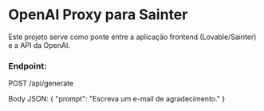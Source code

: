 # OpenAI Proxy para Sainter

Este projeto serve como ponte entre a aplicação frontend (Lovable/Sainter) e a API da OpenAI.

### Endpoint:
POST /api/generate

Body JSON:
{
  "prompt": "Escreva um e-mail de agradecimento."
}

